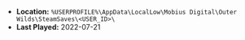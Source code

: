 * **Location:** `%USERPROFILE%\AppData\LocalLow\Mobius Digital\Outer Wilds\SteamSaves\<USER_ID>\`
* **Last Played:** 2022-07-21